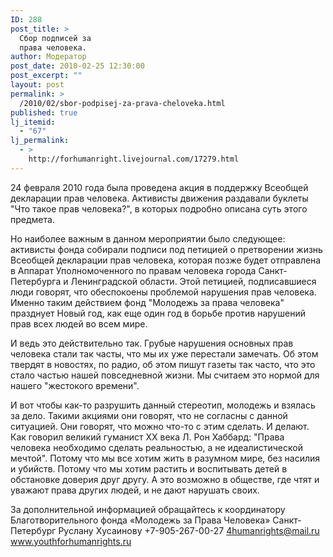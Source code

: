 ```yaml
---
ID: 288
post_title: >
  Сбор подписей за
  права человека.
author: Модератор
post_date: 2010-02-25 12:30:00
post_excerpt: ""
layout: post
permalink: >
  /2010/02/sbor-podpisej-za-prava-cheloveka.html
published: true
lj_itemid:
  - "67"
lj_permalink:
  - >
    http://forhumanright.livejournal.com/17279.html
---
```

24 февраля 2010 года была проведена акция в поддержку Всеобщей декларации прав человека. Активисты движения раздавали буклеты "Что такое прав человека?", в которых подробно описана суть этого предмета. 

Но наиболее важным в данном мероприятии было следующее: активисты фонда собирали подписи под петицией о претворении жизнь Всеобщей декларации прав человека, которая позже будет отправлена в Аппарат Уполномоченного по правам человека города Санкт-Петербурга и Ленинградской области. Этой петицией, подписавшиеся люди говорят, что обеспокоены проблемой нарушения прав человека. Именно таким действием фонд "Молодежь за права человека" празднует Новый год, как еще один год в борьбе против нарушений прав всех людей во всем мире. 

И ведь это действительно так. Грубые нарушения основных прав человека стали так часты, что мы их уже перестали замечать. Об этом твердят в новостях, по радио, об этом пишут газеты так часто, что это стало частью нашей повседневной жизни. Мы считаем это нормой для нашего "жестокого времени". 

И вот чтобы как-то разрушить данный стереотип, молодежь и взялась за дело. Такими акциями они говорят, что не согласны с данной ситуацией. Они говорят, что можно что-то с этим сделать. И делают. Как говорил великий гуманист ХХ века Л. Рон Хаббард: "Права человека необходимо сделать реальностью, а не идеалистической мечтой". Потому что мы все хотим жить в разумном мире, без насилия и убийств. Потому что мы хотим растить и воспитывать детей в обстановке доверия друг другу. А это возможно в обществе, где чтят и уважают права других людей, и не дают нарушать своих. 

За дополнительной информацией обращайтесь к координатору
Благотворительного фонда «Молодежь за Права Человека» Санкт-Петербург
Руслану Хусаинову
+7-905-267-00-27
4humanrights@mail.ru
www.youthforhumanrights.ru